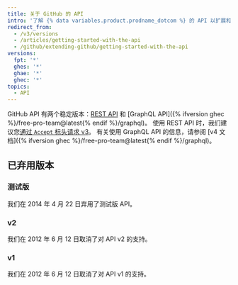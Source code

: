 ```yaml
---
title: 关于 GitHub 的 API
intro: '了解 {% data variables.product.prodname_dotcom %} 的 API 以扩展和自定义您的 {% data variables.product.prodname_dotcom %} 体验。'
redirect_from:
  - /v3/versions
  - /articles/getting-started-with-the-api
  - /github/extending-github/getting-started-with-the-api
versions:
  fpt: '*'
  ghes: '*'
  ghae: '*'
  ghec: '*'
topics:
  - API
---
```


GitHub API 有两个稳定版本：[REST API](/rest) 和 [GraphQL API]({% ifversion ghec %}/free-pro-team@latest{% endif %}/graphql)。 使用 REST API 时，我们建议您[通过 `Accept` 标头请求 v3](/v3/media/#request-specific-version)。 有关使用 GraphQL API 的信息，请参阅 [v4 文档]({% ifversion ghec %}/free-pro-team@latest{% endif %}/graphql)。

## 已弃用版本

### 测试版

我们在 2014 年 4 月 22 日弃用了测试版 API。

### v2

我们在 2012 年 6 月 12 日取消了对 API v2 的支持。

### v1

我们在 2012 年 6 月 12 日取消了对 API v1 的支持。
